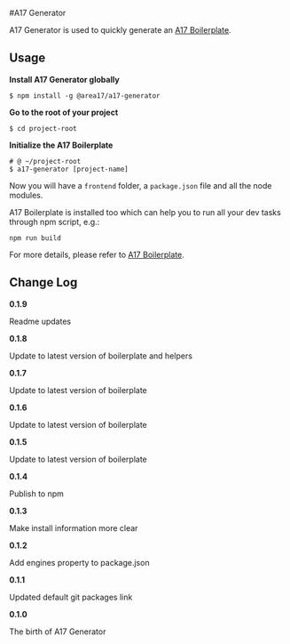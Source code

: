 #A17 Generator

A17 Generator is used to quickly generate an [A17 Boilerplate](https://code.area17.com/a17/fe-boilerplate/tree/master).

## Usage

**Install A17 Generator globally**

  ```shell
  $ npm install -g @area17/a17-generator
  ```

**Go to the root of your project**

  ```shell
  $ cd project-root
  ```

**Initialize the A17 Boilerplate**

  ```shell
  # @ ~/project-root
  $ a17-generator [project-name]
  ```

Now you will have a `frontend` folder, a `package.json` file and all the node modules.

A17 Boilerplate is installed too which can help you to run all your dev tasks through npm script, e.g.:

  ```shell
  npm run build
  ```

For more details, please refer to [A17 Boilerplate](https://code.area17.com/a17/fe-boilerplate/tree/master).

## Change Log

**0.1.9**

Readme updates

**0.1.8**

Update to latest version of boilerplate and helpers

**0.1.7**

Update to latest version of boilerplate

**0.1.6**

Update to latest version of boilerplate

**0.1.5**

Update to latest version of boilerplate

**0.1.4**

Publish to npm

**0.1.3**

Make install information more clear

**0.1.2**

Add engines property to package.json

**0.1.1**

Updated default git packages link

**0.1.0**

The birth of A17 Generator
